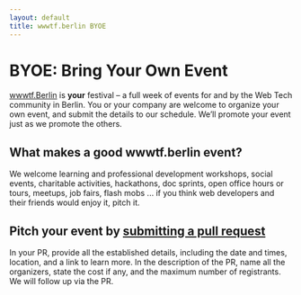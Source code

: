 ```yaml
---
layout: default
title: wwwtf.berlin BYOE
---
```

# BYOE: Bring Your Own Event
[wwwtf.Berlin](http://wwwtf.berlin) is **your** festival – a full week of events for and by the Web Tech community in Berlin. You or your company are welcome to organize your own event, and submit the details to our schedule. We’ll promote your event just as we promote the others.

## What makes a good wwwtf.berlin event?
We welcome learning and professional development workshops, social events, charitable activities, hackathons, doc sprints, open office hours or tours, meetups, job fairs, flash mobs ... if you think web developers and their friends would enjoy it, pitch it.

## Pitch your event by [submitting a pull request](https://github.com/janl/wwwtf.berlin)
In your PR, provide all the established details, including the date and times, location, and a link to learn more. In the description of the PR, name all the organizers, state the cost if any, and the maximum number of registrants. We will follow up via the PR.

